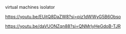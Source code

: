 virtual machines isolator


https://youtu.be/EUitQ8DaZW8?si=piz1dWWyG5B6Obso


https://youtu.be/daVUONZqn88?si=QNMrlyHeGdoB-TJR


